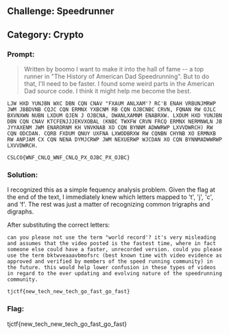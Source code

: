 ## Challenge: Speedrunner
## Category: Crypto

### Prompt:
> Written by boomo I want to make it into the hall of fame -- a top runner in "The History of American Dad Speedrunning". But to do that, I'll need to be faster. I found some weird parts in the American Dad source code. I think it might help me become the best.

```
LJW HXD YUNJBN WXC DBN CQN CNAV "FXAUM ANLXAM'? RC'B ENAH VRBUNJMRWP JWM JBBDVNB CQJC CQN ERMNX YXBCNM RB CQN OJBCNBC CRVN, FQNAN RW OJLC BXVNXWN NUBN LXDUM QJEN J OJBCNA, DWANLXAMNM ENABRXW. LXDUM HXD YUNJBN DBN CQN CNAV KTCFENJJJEKVXOBAL (KNBC TWXFW CRVN FRCQ ERMNX NERMNWLN JB JYYAXENM JWM ENARORNM KH VNVKNAB XO CQN BYNNM ADWWRWP LXVVDWRCH) RW CQN ODCDAN. CQRB FXDUM QNUY UXFNA LXWODBRXW RW CQNBN CHYNB XO ERMNXB RW ANPJAM CX CQN NENA DYMJCRWP JWM NEXUERWP WJCDAN XO CQN BYNNMADWWRWP LXVVDWRCH.

CSLCO{WNF_CNLQ_WNF_CNLQ_PX_OJBC_PX_OJBC}
```

### Solution:
I recognized this as a simple fequency analysis problem. Given the flag at the end of the text, I immediately knew which letters mapped to 't', 'j', 'c', and 'f'. The rest was just a matter of recognizing common trigraphs and digraphs.

After substituting the correct letters:
```
can you please not use the term "world record'? it's very misleading and assumes that the video posted is the fastest time, where in fact someone else could have a faster, unrecorded version. could you please use the term bktwveaaavbmofsrc (best known time with video evidence as approved and verified by members of the speed running community) in the future. this would help lower confusion in these types of videos in regard to the ever updating and evolving nature of the speedrunning community. 

tjctf{new_tech_new_tech_go_fast_go_fast}
```

### Flag:
tjctf{new_tech_new_tech_go_fast_go_fast}